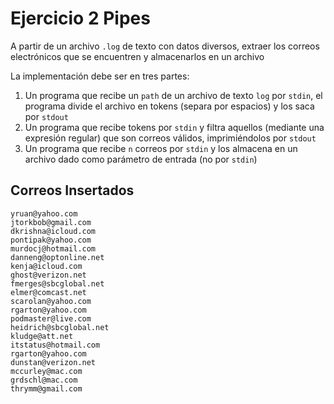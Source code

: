 # Ejercicio 2 Pipes

A partir de un archivo `.log` de texto con datos diversos, extraer los correos electrónicos que se encuentren y almacenarlos en un archivo

La implementación debe ser en tres partes:

1. Un programa que recibe un `path` de un archivo de texto `log` por `stdin`, el programa divide el archivo en tokens (separa por espacios) y los saca por `stdout`
2. Un programa que recibe tokens por `stdin` y filtra aquellos (mediante una expresión regular) que son correos válidos, imprimiéndolos por `stdout`
3. Un programa que recibe `n` correos por `stdin` y los almacena en un archivo dado como parámetro de entrada (no por `stdin`)

## Correos Insertados

```log
yruan@yahoo.com
jtorkbob@gmail.com
dkrishna@icloud.com
pontipak@yahoo.com
murdocj@hotmail.com
danneng@optonline.net
kenja@icloud.com
ghost@verizon.net
fmerges@sbcglobal.net
elmer@comcast.net
scarolan@yahoo.com
rgarton@yahoo.com
podmaster@live.com
heidrich@sbcglobal.net
kludge@att.net
itstatus@hotmail.com
rgarton@yahoo.com
dunstan@verizon.net
mccurley@mac.com
grdschl@mac.com
thrymm@gmail.com
```
